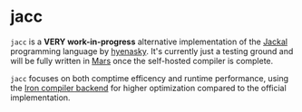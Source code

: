 # jacc

`jacc` is a **VERY work-in-progress** alternative implementation of the [Jackal](https://github.com/xrarch/newsdk) programming language by [hyenasky](https://github.com/hyenasky). It's currently just a testing ground and will be fully written in [Mars](https://github.com/orbit-systems/mars) once the self-hosted compiler is complete. 

`jacc` focuses on both comptime efficency and runtime performance, using the [Iron compiler backend](https://github.com/orbit-systems/mars) for higher optimization compared to the official implementation.
